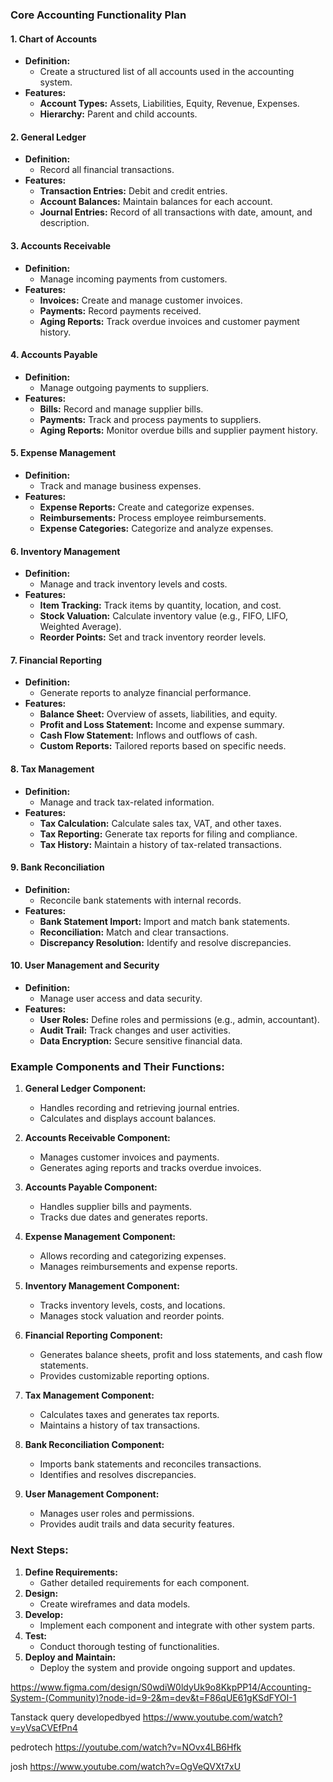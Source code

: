
### Core Accounting Functionality Plan

#### 1. **Chart of Accounts**
   - **Definition:**
     - Create a structured list of all accounts used in the accounting system.
   - **Features:**
     - **Account Types:** Assets, Liabilities, Equity, Revenue, Expenses.
     - **Hierarchy:** Parent and child accounts.

#### 2. **General Ledger**
   - **Definition:**
     - Record all financial transactions.
   - **Features:**
     - **Transaction Entries:** Debit and credit entries.
     - **Account Balances:** Maintain balances for each account.
     - **Journal Entries:** Record of all transactions with date, amount, and description.

#### 3. **Accounts Receivable**
   - **Definition:**
     - Manage incoming payments from customers.
   - **Features:**
     - **Invoices:** Create and manage customer invoices.
     - **Payments:** Record payments received.
     - **Aging Reports:** Track overdue invoices and customer payment history.

#### 4. **Accounts Payable**
   - **Definition:**
     - Manage outgoing payments to suppliers.
   - **Features:**
     - **Bills:** Record and manage supplier bills.
     - **Payments:** Track and process payments to suppliers.
     - **Aging Reports:** Monitor overdue bills and supplier payment history.

#### 5. **Expense Management**
   - **Definition:**
     - Track and manage business expenses.
   - **Features:**
     - **Expense Reports:** Create and categorize expenses.
     - **Reimbursements:** Process employee reimbursements.
     - **Expense Categories:** Categorize and analyze expenses.

#### 6. **Inventory Management**
   - **Definition:**
     - Manage and track inventory levels and costs.
   - **Features:**
     - **Item Tracking:** Track items by quantity, location, and cost.
     - **Stock Valuation:** Calculate inventory value (e.g., FIFO, LIFO, Weighted Average).
     - **Reorder Points:** Set and track inventory reorder levels.

#### 7. **Financial Reporting**
   - **Definition:**
     - Generate reports to analyze financial performance.
   - **Features:**
     - **Balance Sheet:** Overview of assets, liabilities, and equity.
     - **Profit and Loss Statement:** Income and expense summary.
     - **Cash Flow Statement:** Inflows and outflows of cash.
     - **Custom Reports:** Tailored reports based on specific needs.

#### 8. **Tax Management**
   - **Definition:**
     - Manage and track tax-related information.
   - **Features:**
     - **Tax Calculation:** Calculate sales tax, VAT, and other taxes.
     - **Tax Reporting:** Generate tax reports for filing and compliance.
     - **Tax History:** Maintain a history of tax-related transactions.

#### 9. **Bank Reconciliation**
   - **Definition:**
     - Reconcile bank statements with internal records.
   - **Features:**
     - **Bank Statement Import:** Import and match bank statements.
     - **Reconciliation:** Match and clear transactions.
     - **Discrepancy Resolution:** Identify and resolve discrepancies.

#### 10. **User Management and Security**
   - **Definition:**
     - Manage user access and data security.
   - **Features:**
     - **User Roles:** Define roles and permissions (e.g., admin, accountant).
     - **Audit Trail:** Track changes and user activities.
     - **Data Encryption:** Secure sensitive financial data.

### Example Components and Their Functions:

1. **General Ledger Component:**
   - Handles recording and retrieving journal entries.
   - Calculates and displays account balances.

2. **Accounts Receivable Component:**
   - Manages customer invoices and payments.
   - Generates aging reports and tracks overdue invoices.

3. **Accounts Payable Component:**
   - Handles supplier bills and payments.
   - Tracks due dates and generates reports.

4. **Expense Management Component:**
   - Allows recording and categorizing expenses.
   - Manages reimbursements and expense reports.

5. **Inventory Management Component:**
   - Tracks inventory levels, costs, and locations.
   - Manages stock valuation and reorder points.

6. **Financial Reporting Component:**
   - Generates balance sheets, profit and loss statements, and cash flow statements.
   - Provides customizable reporting options.

7. **Tax Management Component:**
   - Calculates taxes and generates tax reports.
   - Maintains a history of tax transactions.

8. **Bank Reconciliation Component:**
   - Imports bank statements and reconciles transactions.
   - Identifies and resolves discrepancies.

9. **User Management Component:**
   - Manages user roles and permissions.
   - Provides audit trails and data security features.

### Next Steps:
1. **Define Requirements:**
   - Gather detailed requirements for each component.
2. **Design:**
   - Create wireframes and data models.
3. **Develop:**
   - Implement each component and integrate with other system parts.
4. **Test:**
   - Conduct thorough testing of functionalities.
5. **Deploy and Maintain:**
   - Deploy the system and provide ongoing support and updates.






https://www.figma.com/design/S0wdiW0ldyUk9o8KkpPP14/Accounting-System-(Community)?node-id=9-2&m=dev&t=F86qUE61gKSdFYOI-1

Tanstack query
developedbyed
https://www.youtube.com/watch?v=yVsaCVEfPn4

pedrotech
https://youtube.com/watch?v=NOvx4LB6Hfk

josh
https://www.youtube.com/watch?v=OgVeQVXt7xU
